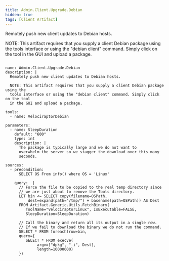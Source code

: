 ```yaml
---
title: Admin.Client.Upgrade.Debian
hidden: true
tags: [Client Artifact]
---
```


Remotely push new client updates to Debian hosts.

NOTE: This artifact requires that you supply a client Debian package using the
tools interface or using the "debian client" command. Simply click on the tool
in the GUI and upload a package.


<pre><code class="language-yaml">
name: Admin.Client.Upgrade.Debian
description: |
  Remotely push new client updates to Debian hosts.

  NOTE: This artifact requires that you supply a client Debian package using the
  tools interface or using the "debian client" command. Simply click on the tool
  in the GUI and upload a package.

tools:
  - name: VelociraptorDebian

parameters:
  - name: SleepDuration
    default: "600"
    type: int
    description: |
      The package is typically large and we do not want to
      overwhelm the server so we stagger the download over this many
      seconds.

sources:
  - precondition:
      SELECT OS From info() where OS = 'Linux'

    query:  |
      // Force the file to be copied to the real temp directory since
      // we are just about to remove the Tools directory.
      LET bin &lt;= SELECT copy(filename=OSPath,
          dest=expand(path="/tmp/") + basename(path=OSPath)) AS Dest
      FROM Artifact.Generic.Utils.FetchBinary(
         ToolName="VelociraptorLinux", IsExecutable=FALSE,
         SleepDuration=SleepDuration)

      // Call the binary and return all its output in a single row.
      // If we fail to download the binary we do not run the command.
      SELECT * FROM foreach(row=bin,
      query={
         SELECT * FROM execve(
              argv=["dpkg", "-i", Dest],
              length=10000000)
      })

</code></pre>

